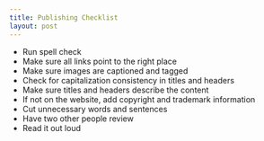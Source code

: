 ```yaml
---
title: Publishing Checklist
layout: post
---
```


- Run spell check
- Make sure all links point to the right place
- Make sure images are captioned and tagged
- Check for capitalization consistency in titles and headers
- Make sure titles and headers describe the content
- If not on the website, add copyright and trademark information
- Cut unnecessary words and sentences
- Have two other people review
- Read it out loud
